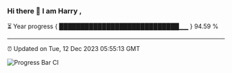### Hi there 👋 I am Harry , 

⏳ Year progress { ████████████████████████████▁▁ } 94.59 %

---

⏰ Updated on Tue, 12 Dec 2023 05:55:13 GMT

![Progress Bar CI](https://github.com/duykhang68/duykhang68/workflows/Progress%20Bar%20CI/badge.svg)
